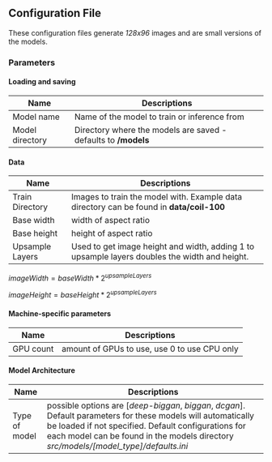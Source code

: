 
## Configuration File

These configuration files generate _128x96_ images and are small versions of the models.

### Parameters

#### Loading and saving


| Name            | Descriptions                                                   |
|-----------------|----------------------------------------------------------------|
| Model name      | Name of the model to train or inference from                   |
| Model directory | Directory where the models are saved - defaults to **/models** |

#### Data

| Name            | Descriptions                                                                                  |
|-----------------|-----------------------------------------------------------------------------------------------|
| Train Directory | Images to train the model with.  Example data directory can be found in **data/coil-100**     |
| Base width      | width of aspect ratio                                                                         |
| Base height     | height of aspect ratio                                                                        |
| Upsample Layers | Used to get image height and width, adding 1 to upsample layers doubles the width and height. |


$image Width = base Width * 2 ^ {upsample Layers}$

$image Height = base Height * 2 ^ {upsample Layers}$


#### Machine-specific parameters

| Name            | Descriptions                                 |
|-----------------|----------------------------------------------|
| GPU count       | amount of GPUs to use, use 0 to use CPU only |



#### Model Architecture
| Name          | Descriptions                                                                                                                                                                                                                                                    |
|---------------|-----------------------------------------------------------------------------------------------------------------------------------------------------------------------------------------------------------------------------------------------------------------|
| Type of model | possible options are [_deep-biggan_, _biggan_, _dcgan_].  Default parameters for these models will automatically be loaded if not specified.  Default configurations for each model can be found in the models directory _src/models/[model_type]/defaults.ini_ |

